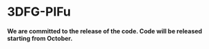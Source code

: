 # 3DFG-PIFu

#### We are committed to the release of the code. Code will be released starting from October.
